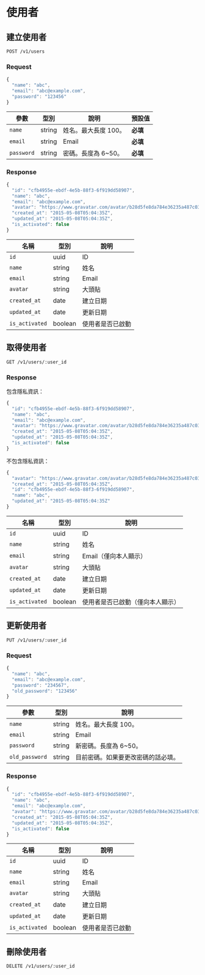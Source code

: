 # 使用者

## 建立使用者

```
POST /v1/users
```

### Request

``` js
{
  "name": "abc",
  "email": "abc@example.com",
  "password": "123456"
}
```

參數 | 型別 | 說明 | 預設值
--- | --- | --- | ---
`name` | string | 姓名。最大長度 100。 | **必填**
`email` | string | Email | **必填**
`password` | string | 密碼。長度為 6~50。 | **必填**

### Response

``` js
{
  "id": "cfb4955e-ebdf-4e5b-88f3-6f919dd58907",
  "name": "abc",
  "email": "abc@example.com",
  "avatar": "https://www.gravatar.com/avatar/b28d5fe8da784e36235a487c03a47353",
  "created_at": "2015-05-08T05:04:35Z",
  "updated_at": "2015-05-08T05:04:35Z",
  "is_activated": false
}
```

名稱 | 型別 | 說明
--- | --- | ---
`id` | uuid | ID
`name` | string | 姓名
`email` | string | Email
`avatar` | string | 大頭貼
`created_at` | date | 建立日期
`updated_at` | date | 更新日期
`is_activated` | boolean | 使用者是否已啟動

## 取得使用者

```
GET /v1/users/:user_id
```

### Response

包含隱私資訊：

``` js
{
  "id": "cfb4955e-ebdf-4e5b-88f3-6f919dd58907",
  "name": "abc",
  "email": "abc@example.com",
  "avatar": "https://www.gravatar.com/avatar/b28d5fe8da784e36235a487c03a47353",
  "created_at": "2015-05-08T05:04:35Z",
  "updated_at": "2015-05-08T05:04:35Z",
  "is_activated": false
}
```

不包含隱私資訊：

``` js
{
  "avatar": "https://www.gravatar.com/avatar/b28d5fe8da784e36235a487c03a47353",
  "created_at": "2015-05-08T05:04:35Z",
  "id": "cfb4955e-ebdf-4e5b-88f3-6f919dd58907",
  "name": "abc",
  "updated_at": "2015-05-08T05:04:35Z"
}
```

名稱 | 型別 | 說明
--- | --- | ---
`id` | uuid | ID
`name` | string | 姓名
`email` | string | Email（僅向本人顯示）
`avatar` | string | 大頭貼
`created_at` | date | 建立日期
`updated_at` | date | 更新日期
`is_activated` | boolean | 使用者是否已啟動（僅向本人顯示）

## 更新使用者

```
PUT /v1/users/:user_id
```

### Request

``` js
{
  "name": "abc",
  "email": "abc@example.com",
  "password": "234567",
  "old_password": "123456"
}
```

參數 | 型別 | 說明
--- | --- | ---
`name` | string | 姓名。最大長度 100。
`email` | string | Email
`password` | string | 新密碼。長度為 6~50。
`old_password` | string | 目前密碼。如果要更改密碼的話必填。

### Response

``` js
{
  "id": "cfb4955e-ebdf-4e5b-88f3-6f919dd58907",
  "name": "abc",
  "email": "abc@example.com",
  "avatar": "https://www.gravatar.com/avatar/b28d5fe8da784e36235a487c03a47353",
  "created_at": "2015-05-08T05:04:35Z",
  "updated_at": "2015-05-08T05:04:35Z",
  "is_activated": false
}
```

名稱 | 型別 | 說明
--- | --- | ---
`id` | uuid | ID
`name` | string | 姓名
`email` | string | Email
`avatar` | string | 大頭貼
`created_at` | date | 建立日期
`updated_at` | date | 更新日期
`is_activated` | boolean | 使用者是否已啟動

## 刪除使用者

```
DELETE /v1/users/:user_id
```
